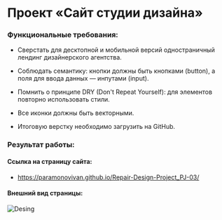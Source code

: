 # Проект «Сайт студии дизайна»

### Функциональные требования:

+ Сверстать для десктопной и мобильной версий одностраничный лендинг дизайнерского агентства.

+ Соблюдать семантику: кнопки должны быть кнопками (button), а поля для ввода данных — инпутами (input).

+ Помнить о принципе DRY (Don't Repeat Yourself): для элементов повторно использовать стили.

+ Все иконки должны быть векторными.

+ Итоговую верстку необходимо загрузить на GitHub.

### Результат работы:

#### Ссылка на страницу сайта: 

+ https://paramonovivan.github.io/Repair-Design-Project_PJ-03/

#### Внешний вид страницы:

![Desing](https://github.com/ParamonovIvan/Repair-Design-Project-for-Skillfactory_PJ-03/assets/131868856/03473675-046f-4817-b3c6-9493cec10e48)
